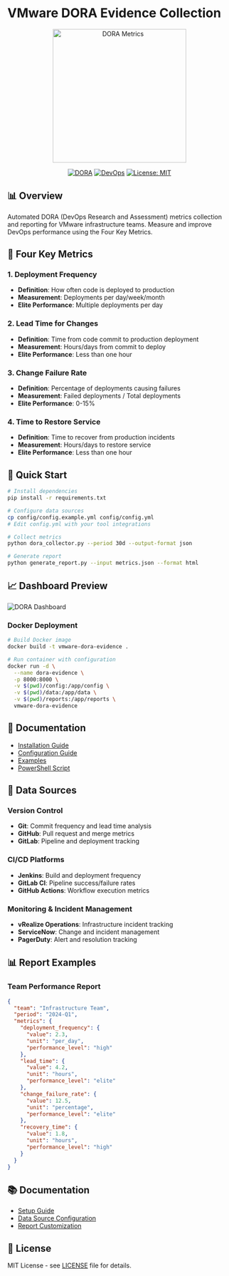 # VMware DORA Evidence Collection

<div align="center">
  <img src="https://cloud.google.com/static/images/dora-research-logo.png" alt="DORA Metrics" width="300"/>
  
  [![DORA](https://img.shields.io/badge/DORA-Metrics-blue.svg)](https://www.devops-research.com/research.html)
  [![DevOps](https://img.shields.io/badge/DevOps-Performance-green.svg)](https://cloud.google.com/blog/products/devops-sre/using-the-four-keys-to-measure-your-devops-performance)
  [![License: MIT](https://img.shields.io/badge/License-MIT-yellow.svg)](https://opensource.org/licenses/MIT)
</div>

## 📊 Overview

Automated DORA (DevOps Research and Assessment) metrics collection and reporting for VMware infrastructure teams. Measure and improve DevOps performance using the Four Key Metrics.

## 🎯 Four Key Metrics

### 1. Deployment Frequency
- **Definition**: How often code is deployed to production
- **Measurement**: Deployments per day/week/month
- **Elite Performance**: Multiple deployments per day

### 2. Lead Time for Changes
- **Definition**: Time from code commit to production deployment
- **Measurement**: Hours/days from commit to deploy
- **Elite Performance**: Less than one hour

### 3. Change Failure Rate
- **Definition**: Percentage of deployments causing failures
- **Measurement**: Failed deployments / Total deployments
- **Elite Performance**: 0-15%

### 4. Time to Restore Service
- **Definition**: Time to recover from production incidents
- **Measurement**: Hours/days to restore service
- **Elite Performance**: Less than one hour

## 🚀 Quick Start

```bash
# Install dependencies
pip install -r requirements.txt

# Configure data sources
cp config/config.example.yml config/config.yml
# Edit config.yml with your tool integrations

# Collect metrics
python dora_collector.py --period 30d --output-format json

# Generate report
python generate_report.py --input metrics.json --format html
```

## 📈 Dashboard Preview

![DORA Dashboard](https://via.placeholder.com/800x500/4A90E2/FFFFFF?text=DORA+Metrics+Dashboard)

### Docker Deployment

```bash
# Build Docker image
docker build -t vmware-dora-evidence .

# Run container with configuration
docker run -d \
  --name dora-evidence \
  -p 8000:8000 \
  -v $(pwd)/config:/app/config \
  -v $(pwd)/data:/app/data \
  -v $(pwd)/reports:/app/reports \
  vmware-dora-evidence
```

## 📖 Documentation

- [Installation Guide](docs/installation.md)
- [Configuration Guide](config/config.template.yaml)
- [Examples](examples/)
- [PowerShell Script](dora-evidence.ps1)

## 🔧 Data Sources

### Version Control
- **Git**: Commit frequency and lead time analysis
- **GitHub**: Pull request and merge metrics
- **GitLab**: Pipeline and deployment tracking

### CI/CD Platforms
- **Jenkins**: Build and deployment frequency
- **GitLab CI**: Pipeline success/failure rates
- **GitHub Actions**: Workflow execution metrics

### Monitoring & Incident Management
- **vRealize Operations**: Infrastructure incident tracking
- **ServiceNow**: Change and incident management
- **PagerDuty**: Alert and resolution tracking

## 📊 Report Examples

### Team Performance Report
```json
{
  "team": "Infrastructure Team",
  "period": "2024-Q1",
  "metrics": {
    "deployment_frequency": {
      "value": 2.3,
      "unit": "per_day",
      "performance_level": "high"
    },
    "lead_time": {
      "value": 4.2,
      "unit": "hours",
      "performance_level": "elite"
    },
    "change_failure_rate": {
      "value": 12.5,
      "unit": "percentage",
      "performance_level": "elite"
    },
    "recovery_time": {
      "value": 1.8,
      "unit": "hours",
      "performance_level": "high"
    }
  }
}
```

## 📚 Documentation

- [Setup Guide](https://github.com/uldyssian-sh/vmware-dora-evidence/wiki/Setup)
- [Data Source Configuration](https://github.com/uldyssian-sh/vmware-dora-evidence/wiki/Data-Sources)
- [Report Customization](https://github.com/uldyssian-sh/vmware-dora-evidence/wiki/Reports)

## 📄 License

MIT License - see [LICENSE](LICENSE) file for details.
